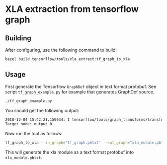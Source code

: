 # XLA extraction from tensorflow graph

## Building
After configuring, use the following command to build:
```bash
bazel build tensorflow/tools/xla_extract:tf_graph_to_xla
```


## Usage
First generate the Tensorflow `GraphDef` object in text format protobuf. See script `tf_graph_example.py` for example that generates GraphDef source.

```bash
./tf_graph_example.py
```

You should get the following output:

```bash
2018-12-04 15:42:21.150934: I tensorflow/tools/graph_transforms/transform_graph.cc:317] Applying strip_unused_nodes
Target node: output_0
```

Now run the tool as follows:

```bash
tf_graph_to_xla --in_graph="tf_graph.pbtxt" --out_graph="xla_module.pbtxt" --target_node="output_0:0"
```

This will generate the xla module as a text format protobuf into `xla_module.pbtxt`.